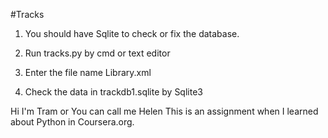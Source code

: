 #Tracks
1. You should have Sqlite to check or fix the database.

2. Run tracks.py by cmd or text editor

3. Enter the file name Library.xml

4. Check the data in trackdb1.sqlite by Sqlite3

Hi I'm Tram or You can call me Helen
This is an assignment when I learned about Python in Coursera.org.
